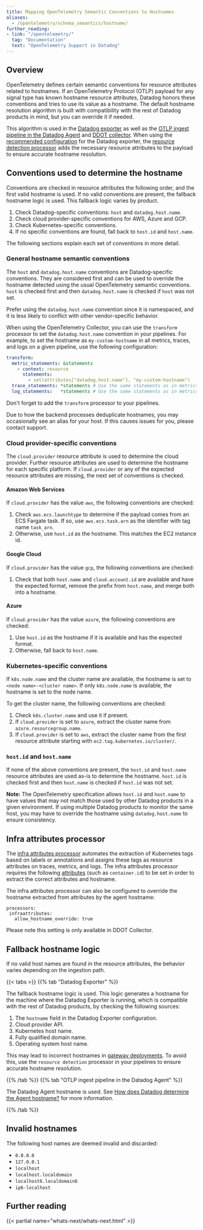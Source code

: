 ```yaml
---
title: Mapping OpenTelemetry Semantic Conventions to Hostnames
aliases:
  - /opentelemetry/schema_semantics/hostname/
further_reading:
- link: "/opentelemetry/"
  tag: "Documentation"
  text: "OpenTelemetry Support in Datadog"
---
```


## Overview

OpenTelemetry defines certain semantic conventions for resource attributes related to hostnames. If an OpenTelemetry Protocol (OTLP) payload for any signal type has known hostname resource attributes, Datadog honors these conventions and tries to use its value as a hostname. The default hostname resolution algorithm is built with compatibility with the rest of Datadog products in mind, but you can override it if needed.

This algorithm is used in the [Datadog exporter][3] as well as the [OTLP ingest pipeline in the Datadog Agent][2] and [DDOT collector][5]. When using the [recommended configuration][4] for the Datadog exporter, the [resource detection processor][1] adds the necessary resource attributes to the payload to ensure accurate hostname resolution.

## Conventions used to determine the hostname

Conventions are checked in resource attributes the following order, and the first valid hostname is used. If no valid conventions are present, the fallback hostname logic is used. This fallback logic varies by product.

1. Check Datadog-specific conventions: `host` and `datadog.host.name`.
1. Check cloud provider-specific conventions for AWS, Azure and GCP.
1. Check Kubernetes-specific conventions.
1. If no specific conventions are found, fall back to `host.id` and `host.name`.

The following sections explain each set of conventions in more detail.

### General hostname semantic conventions

The `host` and `datadog.host.name` conventions are Datadog-specific conventions. They are considered first and can be used to override the hostname detected using the usual OpenTelemetry semantic conventions. `host` is checked first and then `datadog.host.name` is checked if `host` was not set.

Prefer using the `datadog.host.name` convention since it is namespaced, and it is less likely to conflict with other vendor-specific behavior.

When using the OpenTelemetry Collector, you can use the `transform` processor to set the `datadog.host.name` convention in your pipelines. For example, to set the hostname as `my-custom-hostname` in all metrics, traces, and logs on a given pipeline, use the following configuration:

```yaml
transform:
  metric_statements: &statements
    - context: resource
      statements:
        - set(attributes["datadog.host.name"], "my-custom-hostname")
  trace_statements: *statements # Use the same statements as in metrics
  log_statements:   *statements # Use the same statements as in metrics
```

Don't forget to add the `transform` processor to your pipelines.

Due to how the backend processes deduplicate hostnames, you may occasionally see an alias for your host. If this causes issues for you, please contact support.

### Cloud provider-specific conventions

The `cloud.provider` resource attribute is used to determine the cloud provider. Further resource attributes are used to determine the hostname for each specific platform. If `cloud.provider` or any of the expected resource attributes are missing, the next set of conventions is checked.

#### Amazon Web Services

If `cloud.provider` has the value `aws`, the following conventions are checked:

1. Check `aws.ecs.launchtype` to determine if the payload comes from an ECS Fargate task. If so, use `aws.ecs.task.arn` as the identifier with tag name `task_arn`.
1. Otherwise, use `host.id` as the hostname. This matches the EC2 instance id.

#### Google Cloud

If `cloud.provider` has the value `gcp`, the following conventions are checked:

1. Check that both `host.name` and `cloud.account.id` are available and have the expected format, remove the prefix from `host.name`, and merge both into a hostname.

#### Azure

If `cloud.provider` has the value `azure`, the following conventions are checked:

1. Use `host.id` as the hostname if it is available and has the expected format.
1. Otherwise, fall back to `host.name`.

### Kubernetes-specific conventions

If `k8s.node.name` and the cluster name are available, the hostname is set to `<node name>-<cluster name>`. If only `k8s.node.name` is available, the hostname is set to the node name.

To get the cluster name, the following conventions are checked:

1. Check `k8s.cluster.name` and use it if present.
2. If `cloud.provider` is set to `azure`, extract the cluster name from `azure.resourcegroup.name`.
3. If `cloud.provider` is set to `aws`, extract the cluster name from the first resource attribute starting with `ec2.tag.kubernetes.io/cluster/`.

### `host.id` and `host.name`

If none of the above conventions are present, the `host.id` and `host.name` resource attributes are used as-is to determine the hostname. `host.id` is checked first and then `host.name` is checked if `host.id` was not set.

**Note:** The OpenTelemetry specification allows `host.id` and `host.name` to have values that may not match those used by other Datadog products in a given environment. If using multiple Datadog products to monitor the same host, you may have to override the hostname using `datadog.host.name` to ensure consistency.

## Infra attributes processor

The [infra attributes processor][6] automates the extraction of Kubernetes tags based on labels or annotations and assigns these tags as resource attributes on traces, metrics, and logs. The infra attributes processor requires the following [attributes][7] (such as `container.id`) to be set in order to extract the correct attributes and hostname.

The infra attributes processor can also be configured to override the hostname extracted from attributes by the agent hostname:

```
processors:
 infraattributes:
   allow_hostname_override: true
```

Please note this setting is only available in DDOT Collector. 

## Fallback hostname logic

If no valid host names are found in the resource attributes, the behavior varies depending on the ingestion path. 

{{< tabs >}}
{{% tab "Datadog Exporter" %}}

The fallback hostname logic is used. This logic generates a hostname for the machine where 
the Datadog Exporter is running, which is compatible with the rest of Datadog products, by checking the following sources:

1. The `hostname` field in the Datadog Exporter configuration.
1. Cloud provider API.
1. Kubernetes host name.
1. Fully qualified domain name.
1. Operating system host name.

This may lead to incorrect hostnames in [gateway deployments][1]. To avoid this, use the `resource detection` processor in your pipelines to ensure accurate hostname resolution.

[1]: https://opentelemetry.io/docs/collector/deployment/gateway/
{{% /tab %}}
{{% tab "OTLP ingest pipeline in the Datadog Agent" %}}

The Datadog Agent hostname is used. See [How does Datadog determine the Agent hostname?][1] for more information.

[1]: /agent/faq/how-datadog-agent-determines-the-hostname/
{{% /tab %}}

## Invalid hostnames

The following host names are deemed invalid and discarded:
- `0.0.0.0`
- `127.0.0.1`
- `localhost`
- `localhost.localdomain`
- `localhost6.localdomain6`
- `ip6-localhost`

## Further reading

{{< partial name="whats-next/whats-next.html" >}}

[1]: https://github.com/open-telemetry/opentelemetry-collector-contrib/tree/main/processor/resourcedetectionprocessor#resource-detection-processor
[2]: /opentelemetry/interoperability/otlp_ingest_in_the_agent
[3]: /opentelemetry/setup/collector_exporter/
[4]: /opentelemetry/config/hostname_tagging/
[5]: /opentelemetry/migrate/ddot_collector.md
[6]: https://github.com/DataDog/datadog-agent/tree/main/comp/otelcol/otlp/components/processor/infraattributesprocessor
[7]: https://github.com/DataDog/datadog-agent/tree/main/comp/otelcol/otlp/components/processor/infraattributesprocessor#expected-attributes